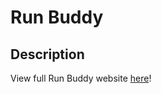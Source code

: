 # Run Buddy

## Description

View full Run Buddy website [here](https://desguerra.github.io/run-buddy/)!


